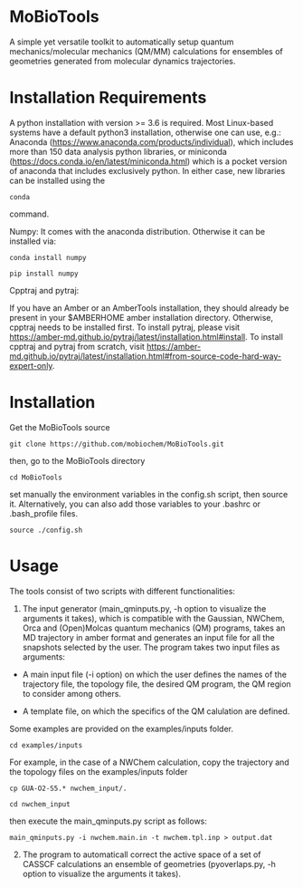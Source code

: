 # MoBioTools
A simple yet versatile toolkit to automatically setup quantum mechanics/molecular mechanics (QM/MM) calculations for ensembles of geometries generated from molecular dynamics trajectories.

# Installation Requirements
A python installation with version >= 3.6 is required. Most Linux-based systems have a default python3 installation, otherwise one can use, e.g.: Anaconda (https://www.anaconda.com/products/individual), which includes more than 150 data analysis python libraries, or miniconda (https://docs.conda.io/en/latest/miniconda.html) which is a pocket version of anaconda that includes exclusively python. In either case, new libraries can be installed using the
```
conda
```
command.


Numpy: It comes with the anaconda distribution. Otherwise it can be installed via:

```
conda install numpy
```

```
pip install numpy
```

Cpptraj and pytraj:

If you have an Amber or an AmberTools installation, they should already be present in your $AMBERHOME amber installation directory. Otherwise, cpptraj needs to be installed first. To install pytraj, please visit https://amber-md.github.io/pytraj/latest/installation.html#install. To install cpptraj and pytraj from scratch, visit https://amber-md.github.io/pytraj/latest/installation.html#from-source-code-hard-way-expert-only.

# Installation
Get the MoBioTools source
```
git clone https://github.com/mobiochem/MoBioTools.git
```
then, go to the MoBioTools directory
```
cd MoBioTools
```
set manually the environment variables in the config.sh script, then source it. Alternatively, you can also add those variables to your .bashrc or .bash_profile files.
```
source ./config.sh
```

# Usage
The tools consist of two scripts with different functionalities:
1. The input generator (main_qminputs.py, -h option to visualize the arguments it takes), which is compatible with the Gaussian, NWChem, Orca and (Open)Molcas quantum mechanics (QM) programs, takes an MD trajectory in amber format and generates an input file for all the snapshots selected by the user. The program takes two input files as arguments: 

- A main input file (-i option) on which the user defines the names of the trajectory file, the topology file, the desired QM program, the QM region to consider among others.

- A template file, on which the specifics of the QM calulation are defined.

Some examples are provided on the examples/inputs folder. 
```
cd examples/inputs
```
For example, in the case of a NWChem calculation, copy the trajectory and the topology files on the examples/inputs folder
```
cp GUA-O2-S5.* nwchem_input/.

cd nwchem_input
```
then execute the main_qminputs.py script as follows:
```
main_qminputs.py -i nwchem.main.in -t nwchem.tpl.inp > output.dat
```

2. The program to automaticall correct the active space of a set of CASSCF calculations an ensemble of geometries (pyoverlaps.py, -h option to visualize the arguments it takes). 
